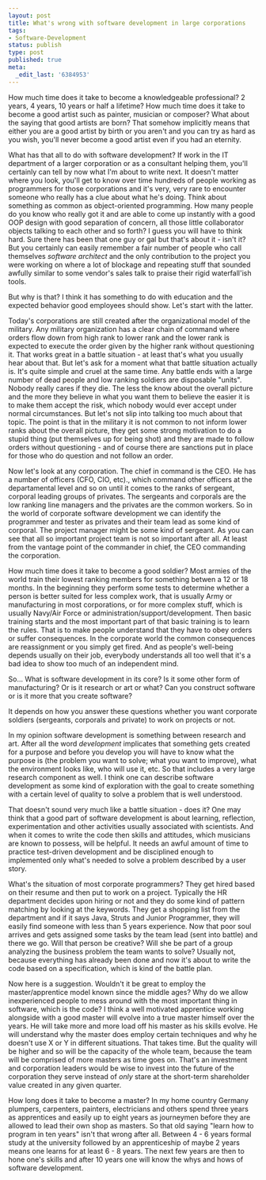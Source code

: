```yaml
---
layout: post
title: What's wrong with software development in large corporations
tags:
- Software-Development
status: publish
type: post
published: true
meta:
  _edit_last: '6384953'
---
```

<p>How much time does it take to become a knowledgeable professional? 2 years, 4 years, 10 years or half a lifetime? How much time does it take to become a good artist such as painter, musician or composer? What about the saying that good artists are born? That somehow implicitly means that either you are a good artist by birth or you aren't and you can try as hard as you wish, you'll never become a good artist even if you had an eternity.</p>

<p>What has that all to do with software development? If work in the IT department of a larger corporation or as a consultant helping them, you'll certainly can tell by now what I'm about to write next. It doesn't matter where you look, you'll get to know over time hundreds of people working as programmers for those corporations and it's very, very rare to encounter someone who really has a clue about what he's doing. Think about something as common as object-oriented programming. How many people do you know who really got it and are able to come up instantly with a good OOP design with good separation of concern, all those little collaborator objects talking to each other and so forth? I guess you will have to think hard. Sure there has been that one guy or gal but that's about it - isn't it? But you certainly can easily remember a fair number of people who call themselves <em>software architect</em> and the only contribution to the project you were working on where a lot of blockage and repeating stuff that sounded awfully similar to some vendor's sales talk to praise their rigid waterfall'ish tools.</p>

<p>But why is that? I think it has something to do with education and the expected behavior good employees should show. Let's start with the latter. </p>

<p>Today's corporations are still created after the organizational model of the military. Any military organization has a clear chain of command where orders flow down from high rank to lower rank and the lower rank is expected to execute the order given by the higher rank without questioning it. That works great in a battle situation - at least that's what you usually hear about that. But let's ask for a moment what that battle situation actually is. It's quite simple and cruel at the same time. Any battle ends with a large number of dead people and low ranking soldiers are disposable "units". Nobody really cares if they die. The less the know about the overall picture and the more they believe in what you want them to believe the easier it is to make them accept the risk, which nobody would ever accept under normal circumstances. But let's not slip into talking too much about that topic. The point is that in the military it is not common to not inform lower ranks about the overall picture, they get some strong motivation to do a stupid thing (put themselves up for being shot) and they are made to follow orders without questioning - and of course there are sanctions put in place for those who do question and not follow an order.</p>

<p>Now let's look at any corporation. The chief in command is the CEO. He has a number of officers (CFO, CIO, etc)., which command other officers at the departamental level and so on until it comes to the ranks of sergeant, corporal leading groups of privates. The sergeants and corporals are the low ranking line managers and the privates are the common workers. So in the world of corporate software development we can identify the programmer and tester as privates and their team lead as some kind of corporal. The project manager might be some kind of sergeant. As you can see that all so important project team is not so important after all. At least from the vantage point of the commander in chief, the CEO commanding the corporation.</p>

<p>How much time does it take to become a good soldier? Most armies of the world train their lowest ranking members for something betwen a 12 or 18 months. In the beginning they perform some tests to determine whether a person is better suited for less complex work, that is usually Army or manufacturing in most corporations, or for more complex stuff, which is usually Navy/Air Force or administration/support/development. Then basic training starts and the most important part of that basic training is to learn the rules. That is to make people understand that they have to obey orders or suffer consequences. In the corporate world the common consequences are reassignment or you simply get fired. And as people's well-being depends usually on their job, everybody understands all too well that it's a bad idea to show too much of an independent mind.</p>

<p>So... What is software development in its core? Is it some other form of manufacturing? Or is it research or art or what? Can you construct software or is it more that you create software?</p>

<p>It depends on how you answer these questions whether you want corporate soldiers (sergeants, corporals and private) to work on projects or not.</p>

<p>In my opinion software development is something between research and art. After all the word <em>development</em> implicates that something gets created for a purpose and before you develop you will have to know what the purpose is (the problem you want to solve; what you want to improve), what the environment looks like, who will use it, etc. So that includes a very large research component as well. I think one can describe software development as some kind of exploration with the goal to create something with a certain level of quality to solve a problem that is well understood.</p>

<p>That doesn't sound very much like a battle situation - does it? One may think that a good part of software development is about learning, reflection, experimentation and other activities usually associated with scientists. And when it comes to write the code then skills and attitudes, which musicians are known to possess, will be helpful. It needs an awful amount of time to practice test-driven development and be disciplined enough to implemented only what's needed to solve a problem described by a user story.</p>

<p>What's the situation of most corporate programmers? They get hired based on their resume and then put to work on a project. Typically the HR department decides upon hiring or not and they do some kind of pattern matching by looking at the keywords. They get a shopping list from the department and if it says Java, Struts and Junior Programmer, they will easily find someone with less than 5 years experience. Now that poor soul arrives and gets assigned some tasks by the team lead (sent into battle) and there we go. Will that person be creative? Will she be part of a group analyzing the business problem the team wants to solve? Usually not, because everything has already been done and now it's about to write the code based on a specification, which is kind of the battle plan.</p>

<p>Now here is a suggestion. Wouldn't it be great to employ the master/apprentice model known since the middle ages? Why do we allow inexperienced people to mess around with the most important thing in software, which is the code? I think a well motivated apprentice working alongside with a good master will evolve into a true master himself over the years. He will take more and more load off his master as his skills evolve. He will understand why the master does employ certain techniques and why he doesn't use X or Y in different situations. That takes time. But the quality will be higher and so will be the capacity of the whole team, because the team will be comprised of more masters as time goes on. That's an investment and corporation leaders would be wise to invest into the future of the corporation they serve instead of <em>only</em> stare at the short-term shareholder value created in any given quarter.</p>

<p>How long does it take to become a master? In my home country Germany plumpers, carpenters, painters, electricians and others spend three years as apprentices and easily up to eight years as journeymen before they are allowed to lead their own shop as masters. So that old saying "learn how to program in ten years" isn't that wrong after all. Between 4 - 6 years formal study at the university followed by an apprenticeship of maybe 2 years means one learns for at least 6 - 8 years. The next few years are then to hone one's skills and after 10 years one will know the whys and hows of software development.</p>


